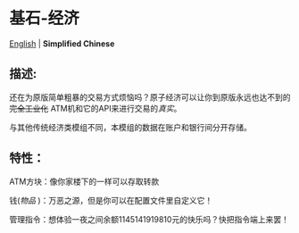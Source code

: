 基石-经济
============

[English](README.md) | **Simplified Chinese**

描述:
----------
还在为原版简单粗暴的交易方式烦恼吗？原子经济可以让你到原版永远也达不到的 ~~完全工业化~~ ATM机和它的API来进行交易的*真实*。

与其他传统经济类模组不同，本模组的数据在账户和银行间分开存储。

特性：
----------
ATM方块：像你家楼下的一样可以存取转款

钱(*物品* )：万恶之源，但是你可以在配置文件里自定义它！

管理指令：想体验一夜之间余额1145141919810元的快乐吗？快把指令端上来罢！
